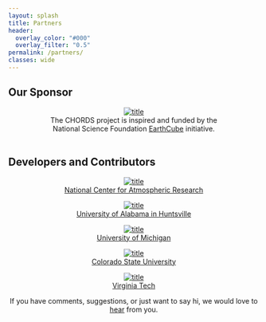 ```yaml
---
layout: splash
title: Partners
header:
  overlay_color: "#000"
  overlay_filter: "0.5"
permalink: /partners/
classes: wide
---
```

## Our Sponsor
<div class="container" style="text-align: center;">
<div class="row">
  <div class="col-sm-4">
    <a href="http://earthcube.org/group/chords">
      <img class="align-left" alt="title" src="{{ site.baseurl }}/assets/images/earthcube_full.png" style="max-height: 70px; margin: 0 auto;">
   </a>
  </div>
  <div class="col-sm-8">
      The CHORDS project is inspired and funded by the 
      <br/>National Science Foundation <a href="http://earthcube.org/">EarthCube</a> initiative.
  </div>
</div>
</div>

<br>

## Developers and Contributors
<div class="container" style="text-align: center;">
<div class="row">
  <div class="col-sm-4">
    <a href="http://ncar.ucar.edu/">
      <img class="align-left" alt="title" src="{{ site.baseurl }}/assets/images/NCAR.jpg" style="max-height: 50px; margin: 0 auto;">
    </a>
  </div>
  <div class="col-sm-8">
   <a href="http://ncar.ucar.edu/">National Center for Atmospheric Research</a>
  </div>



<p>
<div class="row">
  <div class="col-sm-4">
    <a href="http://www.uah.edu/">
      <img class="align-left" alt="title" src="{{ site.baseurl }}/assets/images/UAH.png" style="max-height: 50px; margin: 0 auto;">
    </a>
  </div>
  <div class="col-sm-8">
   <a href="http://www.uah.edu/">University of Alabama in Huntsville</a>
  </div>
</div>
</p>

<p>
<div class="row">
  <div class="col-sm-4">
    <a href="https://www.umich.edu/">
      <img class="align-left" alt="title" src="{{ site.baseurl }}/assets/images/UMich.png" style="max-height: 50px; margin: 0 auto;">
    </a>
  </div>
  <div class="col-sm-8">
   <a href="https://www.umich.edu/">University of Michigan</a>
  </div>
</div>
</p>

<p>
<div class="row">
  <div class="col-sm-4">
    <a href="https://www.colostate.edu/">
      <img class="align-left" alt="title" src="{{ site.baseurl }}/assets/images/CSU.png" style="max-height: 50px; margin: 0 auto;">
    </a>
  </div>
  <div class="col-sm-8">
   <a href="https://www.colostate.edu/">Colorado State University</a>
  </div>
</div>
</p>

<p>
<div class="row">
  <div class="col-sm-4">
    <a href="https://vt.edu/">
      <img class="align-left" alt="title" src="{{ site.baseurl }}/assets/images/Virginia_Tech_logo.png" style="max-height: 50px; margin: 0 auto;">
    </a>
  </div>
  <div class="col-sm-8">
   <a href="https://vt.edu/">Virginia Tech</a>
  </div>
</div>
</p>

</div>
<p>
<div  align="center">
If you have comments, suggestions, or just want to say hi, we would love to <a href="mailto:{{ site.email }}" title="Email CHORDS">hear</a> from you.
</div>
</p>

